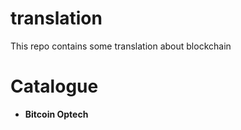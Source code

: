 # translation
This repo contains some translation about blockchain 

# Catalogue

- **Bitcoin Optech** 


